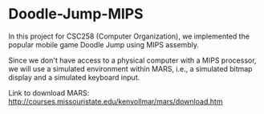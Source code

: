 # Doodle-Jump-MIPS
In this project for CSC258 (Computer Organization), we implemented the popular mobile game Doodle Jump using MIPS assembly.

Since we don't have access to a physical computer with a MIPS processor, we will use a simulated environment within MARS, i.e., a simulated bitmap display and a simulated keyboard input.

Link to download MARS: http://courses.missouristate.edu/kenvollmar/mars/download.htm
